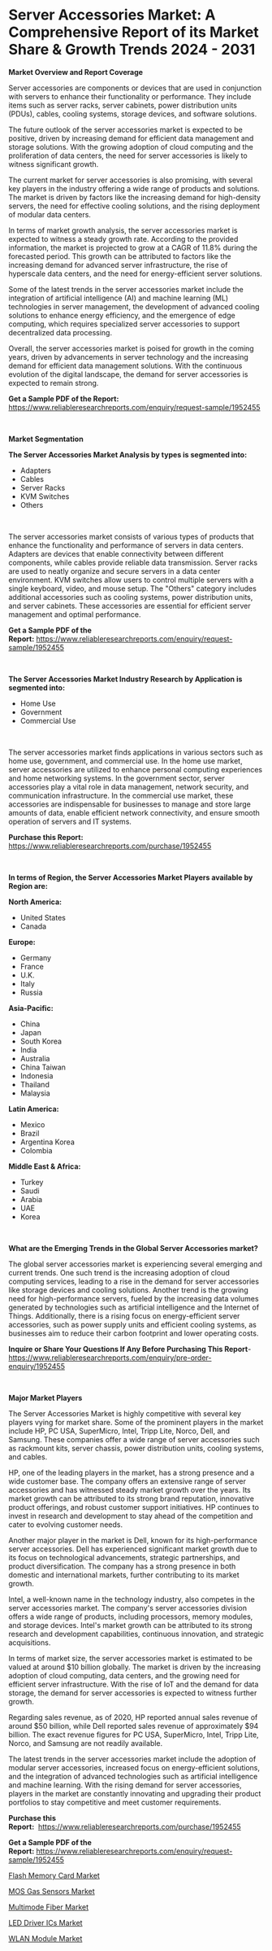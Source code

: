 <p><h1>Server Accessories Market: A Comprehensive Report of its Market Share & Growth Trends 2024 - 2031</h1></p><p><strong>Market Overview and Report Coverage</strong></p>
<p><p>Server accessories are components or devices that are used in conjunction with servers to enhance their functionality or performance. They include items such as server racks, server cabinets, power distribution units (PDUs), cables, cooling systems, storage devices, and software solutions.</p><p>The future outlook of the server accessories market is expected to be positive, driven by increasing demand for efficient data management and storage solutions. With the growing adoption of cloud computing and the proliferation of data centers, the need for server accessories is likely to witness significant growth.</p><p>The current market for server accessories is also promising, with several key players in the industry offering a wide range of products and solutions. The market is driven by factors like the increasing demand for high-density servers, the need for effective cooling solutions, and the rising deployment of modular data centers.</p><p>In terms of market growth analysis, the server accessories market is expected to witness a steady growth rate. According to the provided information, the market is projected to grow at a CAGR of 11.8% during the forecasted period. This growth can be attributed to factors like the increasing demand for advanced server infrastructure, the rise of hyperscale data centers, and the need for energy-efficient server solutions.</p><p>Some of the latest trends in the server accessories market include the integration of artificial intelligence (AI) and machine learning (ML) technologies in server management, the development of advanced cooling solutions to enhance energy efficiency, and the emergence of edge computing, which requires specialized server accessories to support decentralized data processing.</p><p>Overall, the server accessories market is poised for growth in the coming years, driven by advancements in server technology and the increasing demand for efficient data management solutions. With the continuous evolution of the digital landscape, the demand for server accessories is expected to remain strong.</p></p>
<p><strong>Get a Sample PDF of the Report:</strong> <a href="https://www.reliableresearchreports.com/enquiry/request-sample/1952455">https://www.reliableresearchreports.com/enquiry/request-sample/1952455</a></p>
<p>&nbsp;</p>
<p><strong>Market Segmentation</strong></p>
<p><strong>The Server Accessories Market Analysis by types is segmented into:</strong></p>
<p><ul><li>Adapters</li><li>Cables</li><li>Server Racks</li><li>KVM Switches</li><li>Others</li></ul></p>
<p>&nbsp;</p>
<p><p>The server accessories market consists of various types of products that enhance the functionality and performance of servers in data centers. Adapters are devices that enable connectivity between different components, while cables provide reliable data transmission. Server racks are used to neatly organize and secure servers in a data center environment. KVM switches allow users to control multiple servers with a single keyboard, video, and mouse setup. The "Others" category includes additional accessories such as cooling systems, power distribution units, and server cabinets. These accessories are essential for efficient server management and optimal performance.</p></p>
<p><strong>Get a Sample PDF of the Report:</strong>&nbsp;<a href="https://www.reliableresearchreports.com/enquiry/request-sample/1952455">https://www.reliableresearchreports.com/enquiry/request-sample/1952455</a></p>
<p>&nbsp;</p>
<p><strong>The Server Accessories Market Industry Research by Application is segmented into:</strong></p>
<p><ul><li>Home Use</li><li>Government</li><li>Commercial Use</li></ul></p>
<p>&nbsp;</p>
<p><p>The server accessories market finds applications in various sectors such as home use, government, and commercial use. In the home use market, server accessories are utilized to enhance personal computing experiences and home networking systems. In the government sector, server accessories play a vital role in data management, network security, and communication infrastructure. In the commercial use market, these accessories are indispensable for businesses to manage and store large amounts of data, enable efficient network connectivity, and ensure smooth operation of servers and IT systems.</p></p>
<p><strong>Purchase this Report:</strong>&nbsp; <a href="https://www.reliableresearchreports.com/purchase/1952455">https://www.reliableresearchreports.com/purchase/1952455</a></p>
<p>&nbsp;</p>
<p><strong>In terms of Region, the Server Accessories Market Players available by Region are:</strong></p>
<p>
    <p> <strong> North America: </strong>
        <ul>
            <li>United States</li>
            <li>Canada</li>
        </ul>
        </p> 
    <p> <strong> Europe: </strong>
        <ul>
            <li>Germany</li>
            <li>France</li>
            <li>U.K.</li>
            <li>Italy</li>
            <li>Russia</li>
        </ul>
        </p> 
    <p> <strong> Asia-Pacific: </strong>
        <ul>
            <li>China</li>
            <li>Japan</li>
            <li>South Korea</li>
            <li>India</li>
            <li>Australia</li>
            <li>China Taiwan</li>
            <li>Indonesia</li>
            <li>Thailand</li>
            <li>Malaysia</li>
        </ul>
        </p> 
    <p> <strong> Latin America: </strong>
        <ul>
            <li>Mexico</li>
            <li>Brazil</li>
            <li>Argentina Korea</li>
            <li>Colombia</li>
        </ul>
        </p> 
    <p> <strong> Middle East & Africa: </strong>
        <ul>
            <li>Turkey</li>
            <li>Saudi</li>
            <li>Arabia</li>
            <li>UAE</li>
            <li>Korea</li>
        </ul>
    </p>
    </p>
<p>&nbsp;</p>
<p><strong>What are the Emerging Trends in the Global Server Accessories market?</strong></p>
<p><p>The global server accessories market is experiencing several emerging and current trends. One such trend is the increasing adoption of cloud computing services, leading to a rise in the demand for server accessories like storage devices and cooling solutions. Another trend is the growing need for high-performance servers, fueled by the increasing data volumes generated by technologies such as artificial intelligence and the Internet of Things. Additionally, there is a rising focus on energy-efficient server accessories, such as power supply units and efficient cooling systems, as businesses aim to reduce their carbon footprint and lower operating costs.</p></p>
<p><strong>Inquire or Share Your Questions If Any Before Purchasing This Report</strong>- <a href="https://www.reliableresearchreports.com/enquiry/pre-order-enquiry/1952455">https://www.reliableresearchreports.com/enquiry/pre-order-enquiry/1952455</a></p>
<p>&nbsp;</p>
<p><strong>Major Market Players</strong></p>
<p><p>The Server Accessories Market is highly competitive with several key players vying for market share. Some of the prominent players in the market include HP, PC USA, SuperMicro, Intel, Tripp Lite, Norco, Dell, and Samsung. These companies offer a wide range of server accessories such as rackmount kits, server chassis, power distribution units, cooling systems, and cables.</p><p>HP, one of the leading players in the market, has a strong presence and a wide customer base. The company offers an extensive range of server accessories and has witnessed steady market growth over the years. Its market growth can be attributed to its strong brand reputation, innovative product offerings, and robust customer support initiatives. HP continues to invest in research and development to stay ahead of the competition and cater to evolving customer needs.</p><p>Another major player in the market is Dell, known for its high-performance server accessories. Dell has experienced significant market growth due to its focus on technological advancements, strategic partnerships, and product diversification. The company has a strong presence in both domestic and international markets, further contributing to its market growth.</p><p>Intel, a well-known name in the technology industry, also competes in the server accessories market. The company's server accessories division offers a wide range of products, including processors, memory modules, and storage devices. Intel's market growth can be attributed to its strong research and development capabilities, continuous innovation, and strategic acquisitions.</p><p>In terms of market size, the server accessories market is estimated to be valued at around $10 billion globally. The market is driven by the increasing adoption of cloud computing, data centers, and the growing need for efficient server infrastructure. With the rise of IoT and the demand for data storage, the demand for server accessories is expected to witness further growth.</p><p>Regarding sales revenue, as of 2020, HP reported annual sales revenue of around $50 billion, while Dell reported sales revenue of approximately $94 billion. The exact revenue figures for PC USA, SuperMicro, Intel, Tripp Lite, Norco, and Samsung are not readily available.</p><p>The latest trends in the server accessories market include the adoption of modular server accessories, increased focus on energy-efficient solutions, and the integration of advanced technologies such as artificial intelligence and machine learning. With the rising demand for server accessories, players in the market are constantly innovating and upgrading their product portfolios to stay competitive and meet customer requirements.</p></p>
<p><strong>Purchase this Report:</strong>&nbsp;&nbsp;<a href="https://www.reliableresearchreports.com/purchase/1952455">https://www.reliableresearchreports.com/purchase/1952455</a></p>
<p></p>
<p><strong>Get a Sample PDF of the Report:</strong>&nbsp;<a href="https://www.reliableresearchreports.com/enquiry/request-sample/1952455">https://www.reliableresearchreports.com/enquiry/request-sample/1952455</a></p>
<p><p><a href="https://github.com/rexevange/Market-Research-Report-List-2/blob/main/flash-memory-card-market.md">Flash Memory Card Market</a></p><p><a href="https://github.com/FassouRP/Market-Research-Report-List-2/blob/main/mos-gas-sensors-market.md">MOS Gas Sensors Market</a></p><p><a href="https://github.com/lilstefpacute/Market-Research-Report-List-2/blob/main/multimode-fiber-market.md">Multimode Fiber Market</a></p><p><a href="https://github.com/castoriffic/Market-Research-Report-List-2/blob/main/led-driver-ics-market.md">LED Driver ICs Market</a></p><p><a href="https://github.com/ashepherd82/Market-Research-Report-List-2/blob/main/wlan-module-market.md">WLAN Module Market</a></p></p>